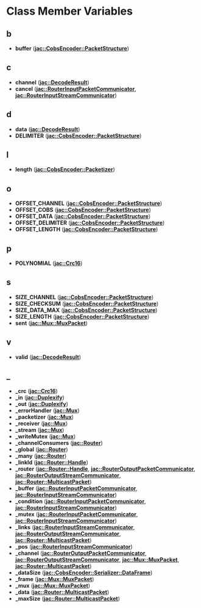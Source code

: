 # Class Member Variables


## b

* **buffer** ([**jac::CobsEncoder::PacketStructure**](structjac_1_1CobsEncoder_1_1PacketStructure.md))


## c

* **channel** ([**jac::DecodeResult**](structjac_1_1DecodeResult.md))
* **cancel** ([**jac::RouterInputPacketCommunicator**](classjac_1_1RouterInputPacketCommunicator.md), [**jac::RouterInputStreamCommunicator**](classjac_1_1RouterInputStreamCommunicator.md))


## d

* **data** ([**jac::DecodeResult**](structjac_1_1DecodeResult.md))
* **DELIMITER** ([**jac::CobsEncoder::PacketStructure**](structjac_1_1CobsEncoder_1_1PacketStructure.md))


## l

* **length** ([**jac::CobsEncoder::Packetizer**](classjac_1_1CobsEncoder_1_1Packetizer.md))


## o

* **OFFSET\_CHANNEL** ([**jac::CobsEncoder::PacketStructure**](structjac_1_1CobsEncoder_1_1PacketStructure.md))
* **OFFSET\_COBS** ([**jac::CobsEncoder::PacketStructure**](structjac_1_1CobsEncoder_1_1PacketStructure.md))
* **OFFSET\_DATA** ([**jac::CobsEncoder::PacketStructure**](structjac_1_1CobsEncoder_1_1PacketStructure.md))
* **OFFSET\_DELIMITER** ([**jac::CobsEncoder::PacketStructure**](structjac_1_1CobsEncoder_1_1PacketStructure.md))
* **OFFSET\_LENGTH** ([**jac::CobsEncoder::PacketStructure**](structjac_1_1CobsEncoder_1_1PacketStructure.md))


## p

* **POLYNOMIAL** ([**jac::Crc16**](classjac_1_1Crc16.md))


## s

* **SIZE\_CHANNEL** ([**jac::CobsEncoder::PacketStructure**](structjac_1_1CobsEncoder_1_1PacketStructure.md))
* **SIZE\_CHECKSUM** ([**jac::CobsEncoder::PacketStructure**](structjac_1_1CobsEncoder_1_1PacketStructure.md))
* **SIZE\_DATA\_MAX** ([**jac::CobsEncoder::PacketStructure**](structjac_1_1CobsEncoder_1_1PacketStructure.md))
* **SIZE\_LENGTH** ([**jac::CobsEncoder::PacketStructure**](structjac_1_1CobsEncoder_1_1PacketStructure.md))
* **sent** ([**jac::Mux::MuxPacket**](classjac_1_1Mux_1_1MuxPacket.md))


## v

* **valid** ([**jac::DecodeResult**](structjac_1_1DecodeResult.md))


## _

* **\_crc** ([**jac::Crc16**](classjac_1_1Crc16.md))
* **\_in** ([**jac::Duplexify**](classjac_1_1Duplexify.md))
* **\_out** ([**jac::Duplexify**](classjac_1_1Duplexify.md))
* **\_errorHandler** ([**jac::Mux**](classjac_1_1Mux.md))
* **\_packetizer** ([**jac::Mux**](classjac_1_1Mux.md))
* **\_receiver** ([**jac::Mux**](classjac_1_1Mux.md))
* **\_stream** ([**jac::Mux**](classjac_1_1Mux.md))
* **\_writeMutex** ([**jac::Mux**](classjac_1_1Mux.md))
* **\_channelConsumers** ([**jac::Router**](classjac_1_1Router.md))
* **\_global** ([**jac::Router**](classjac_1_1Router.md))
* **\_many** ([**jac::Router**](classjac_1_1Router.md))
* **\_linkId** ([**jac::Router::Handle**](classjac_1_1Router_1_1Handle.md))
* **\_router** ([**jac::Router::Handle**](classjac_1_1Router_1_1Handle.md), [**jac::RouterOutputPacketCommunicator**](classjac_1_1RouterOutputPacketCommunicator.md), [**jac::RouterOutputStreamCommunicator**](classjac_1_1RouterOutputStreamCommunicator.md), [**jac::Router::MulticastPacket**](classjac_1_1Router_1_1MulticastPacket.md))
* **\_buffer** ([**jac::RouterInputPacketCommunicator**](classjac_1_1RouterInputPacketCommunicator.md), [**jac::RouterInputStreamCommunicator**](classjac_1_1RouterInputStreamCommunicator.md))
* **\_condition** ([**jac::RouterInputPacketCommunicator**](classjac_1_1RouterInputPacketCommunicator.md), [**jac::RouterInputStreamCommunicator**](classjac_1_1RouterInputStreamCommunicator.md))
* **\_mutex** ([**jac::RouterInputPacketCommunicator**](classjac_1_1RouterInputPacketCommunicator.md), [**jac::RouterInputStreamCommunicator**](classjac_1_1RouterInputStreamCommunicator.md))
* **\_links** ([**jac::RouterInputStreamCommunicator**](classjac_1_1RouterInputStreamCommunicator.md), [**jac::RouterOutputStreamCommunicator**](classjac_1_1RouterOutputStreamCommunicator.md), [**jac::Router::MulticastPacket**](classjac_1_1Router_1_1MulticastPacket.md))
* **\_pos** ([**jac::RouterInputStreamCommunicator**](classjac_1_1RouterInputStreamCommunicator.md))
* **\_channel** ([**jac::RouterOutputPacketCommunicator**](classjac_1_1RouterOutputPacketCommunicator.md), [**jac::RouterOutputStreamCommunicator**](classjac_1_1RouterOutputStreamCommunicator.md), [**jac::Mux::MuxPacket**](classjac_1_1Mux_1_1MuxPacket.md), [**jac::Router::MulticastPacket**](classjac_1_1Router_1_1MulticastPacket.md))
* **\_dataSize** ([**jac::CobsEncoder::Serializer::DataFrame**](classjac_1_1CobsEncoder_1_1Serializer_1_1DataFrame.md))
* **\_frame** ([**jac::Mux::MuxPacket**](classjac_1_1Mux_1_1MuxPacket.md))
* **\_mux** ([**jac::Mux::MuxPacket**](classjac_1_1Mux_1_1MuxPacket.md))
* **\_data** ([**jac::Router::MulticastPacket**](classjac_1_1Router_1_1MulticastPacket.md))
* **\_maxSize** ([**jac::Router::MulticastPacket**](classjac_1_1Router_1_1MulticastPacket.md))

